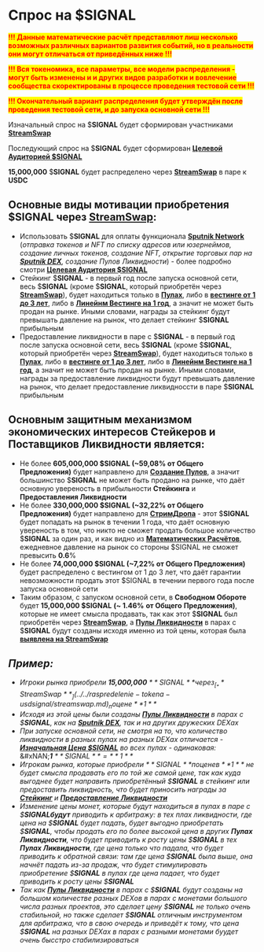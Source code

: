 # Спрос на $SIGNAL

<mark style="color:red;">**!!! Данные математические расчёт представляют лиш несколько возможных различных вариантов развития событий, но в реальности они могут отличаться от приведённых ниже !!!**</mark>

<mark style="color:red;">**!!! Вся токеномика, все параметры, все модели распределения - могут быть изменены и  и других видов разработки и вовлечение сообщества скоректированы в процессе проведения тестовой сети !!!**</mark>

<mark style="color:red;">**!!! Окончательный вариант распределения будет утверждён после проведения тестовой сети, и до запуска основной сети !!!**</mark>&#x20;

Изначальный спрос на $**SIGNAL** будет сформирован участниками [**StreamSwap**](../../raspredelenie-tokena-usdsignal/streamswap.md)

Последующий спрос на $**SIGNAL** будет сформирован [**Целевой Аудиторией $SIGNAL**](celevaya-auditoriya-usdsignal/)

**15,000,000** $**SIGNAL** будет распределено через [**StreamSwap**](../../raspredelenie-tokena-usdsignal/streamswap.md) в паре к **USDC**

## Основные виды мотивации приобретения $**SIGNAL** через [**StreamSwap**](../../raspredelenie-tokena-usdsignal/streamswap.md):

* Использовать $**SIGNAL** для оплаты функционала [**Sputnik Network**](../../../sputnik-network-app-chain/) (_отправка токенов и NFT по списку адресов или юзернеймов, создание личных токенов, создание NFT, открытие торговых пар на_ [_**Sputnik DEX**_](../../../sputnik-network-app-chain/sputnik-dex.md)_, создание Пулов Ликвидности_) - более подробно смотри [**Целевая Аудитория $SIGNAL**](celevaya-auditoriya-usdsignal/)
* Стейкинг $**SIGNAL** - в первый год после запуска основной сети, весь $**SIGNAL** (кроме $**SIGNAL**, который приобретён через [**StreamSwap**](../../raspredelenie-tokena-usdsignal/streamswap.md)), будет находиться только в [**Пулах**](../../raspredelenie-tokena-usdsignal/sozdanie-pulov/), либо в [**вестинге от 1 до 3 лет**](../../raspredelenie-tokena-usdsignal/vesting/), либо в [**Линейнм Вестинге на 1 год**](../../raspredelenie-tokena-usdsignal/strimdrop/), а значит не может быть продан на рынке. Иными словами, награды за стейкинг будут превышать давление на рынок, что делает стейкинг $**SIGNAL** прибыльным
* Предоставление ликвидности в паре с $**SIGNAL** - в первый год после запуска основной сети, весь $**SIGNAL** (кроме $**SIGNAL**, который приобретён через [**StreamSwap**](../../raspredelenie-tokena-usdsignal/streamswap.md)), будет находиться только в [**Пулах**](../../raspredelenie-tokena-usdsignal/sozdanie-pulov/), либо в [**вестинге от 1 до 3 лет**](../../raspredelenie-tokena-usdsignal/vesting/), либо в [**Линейнм Вестинге на 1 год**](../../raspredelenie-tokena-usdsignal/strimdrop/), а значит не может быть продан на рынке. Иными словами, награды за предоставление ликвидности будут превышать давление на рынок, что делает предоставление ликвидноссти в паре $**SIGNAL** прибыльным

## Основным защитным механизмом экономических интересов **Стейкеров** и **Поставщиков Ликвидности** является:

* Не более **605,000,000 $SIGNAL (\~59,08% от Общего Предложения)** будет направлено для [**Создание Пулов**](../../raspredelenie-tokena-usdsignal/sozdanie-pulov/), а значит большинство $**SIGNAL** не может быть продано на рынке, что даёт основную увереность в прибыльности **Стейкинга** и **Предоставления Ликвидности**
* Не более **330,000,000 $SIGNAL (\~32,22% от Общего Предложения)** будет направлено для [**СтримДропа**](../../raspredelenie-tokena-usdsignal/strimdrop/) - этот $**SIGNAL** будет попадать на рынок в течении 1 года, что даёт основную увереность в том, что никто не сможет продать большое количество $**SIGNAL** за один раз, и как видно из [**Математических Расчётов**](../matematicheskie-raschyoty-davlenie-na-rynok.md), ежедневное давление на рынок со стороны $SIGNAL не сможет превысить **0.6**%
* Не более **74,000,000 $SIGNAL (\~7,22% от Общего Предложения)** будет распределено с вестингом от 1 до 3 лет, что даёт гарантии невозможности продать этот $SIGNAL в течении первого года после запуска основной сети&#x20;
* Таким образом, с запуском основной сети, в **Свободном Обороте** будет **15,000,000 $SIGNAL** **(\~ 1.46%** **от Общего** **Предложения)**, которые не имеет смысла продавать, так как этот $**SIGNAL** был приобретён через [**StreamSwap**](../../raspredelenie-tokena-usdsignal/streamswap.md), а [**Пулы Ликвидности**](../../raspredelenie-tokena-usdsignal/sozdanie-pulov/puly-likvidnosti.md) в парах с $**SIGNAL** будут созданы исходя именно из той цены, которая была [**выявлена на StreamSwap** ](../srednya-cena-usdsignal.md)

## _**Пример**:_

* _Игроки рынка приобрели **15,000,000** $**SIGNAL** через_ [_**StreamSwap**_](../../raspredelenie-tokena-usdsignal/streamswap.md) _по цене **1**$_&#x20;
* _Исходя из этой цены были созданы_ [_**Пулы Ликвидности**_](../../raspredelenie-tokena-usdsignal/sozdanie-pulov/puly-likvidnosti.md) _в парах с $**SIGNAL**, как на_ [_**Sputnik DEX**_](../../../sputnik-network-app-chain/sputnik-dex.md)_, так и на других дружеских DEXах_
* _При запуске основной сети, не смотря на то, что количество ликвидности в разных пулах на разных DEXах отличается -_ [_**Изначальная Цена $SIGNAL**_](../srednya-cena-usdsignal.md) _во всех пулах - одинаковая:_ \
  &#xNAN;_**1**  $**SIGNAL** = **1**$_&#x20;
* _Игрокам рынка, которые приобрели $**SIGNAL** по цене в **1**$ не будет смысла продавать его по той же самой цене, так как куда выгоднее будет направить приобретённый $**SIGNAL** в стейкинг или предоставить ликвидность, что будет приносить награды за_ [_**Стейкинг**_](broken-reference) _и_ [_**Предоставление Ликвидности**_](broken-reference)&#x20;
* _Изменение цены  монет, которые будут находиться в пулах в паре с $**SIGNALбудут** приводить к арбитражу: в тех плах ликвидности, где цена на $**SIGNAL** будет падать, будет выгодно приобретать $**SIGNAL**, чтобы продать его по более высокой цена в других **Пулах Ликвидности**, что будет приводить к росту цены $**SIGNAL** в тех **Пулах Ликвидности**, где цена только что падала, что будет приводить к обратной связи: там где цена $**SIGNAL** была выше, она начнёт падать из-за продаж, что будет стимулировать приобретение $**SIGNAL** в пулах где цена падает, что будет приводить к росту цены $**SIGNAL**_
* _Так как_ [_**Пулы Ликвидности**_](../../raspredelenie-tokena-usdsignal/sozdanie-pulov/puly-likvidnosti.md) _в парах с $**SIGNAL** будут созданы на большом количестве разных DEXов в парах с монетами большого числа разных проектов, это сделает цену $**SIGNAL** не только очень стабильной, но также сделает $**SIGNAL** отличным инструментом для арбитража, что в свою очередь и приведёт к тому, что цена $**SIGNAL** на разных DEXах в парах с разными монетами буудет очень бысстро стабилизироваться_
